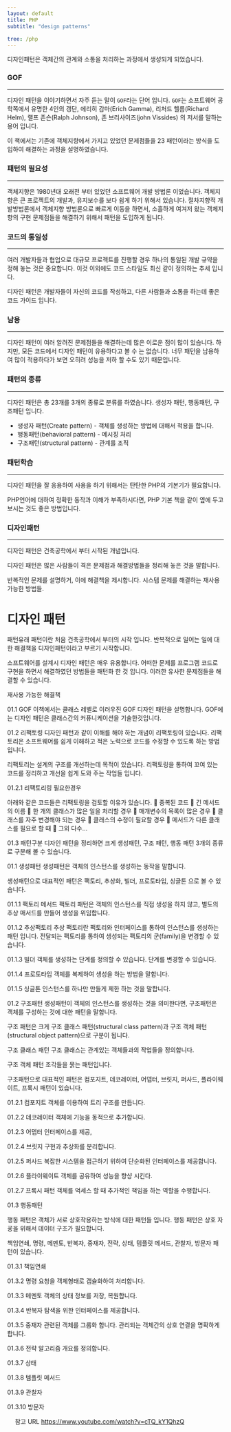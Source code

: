 ```yaml
---
layout: default
title: PHP
subtitle: "design patterns"

tree: /php
---
```



디자인패턴은 객체간의 관계와 소통을 처리하는 과정에서 생성되게 되었습니다.

### GOF
---
디자인 패턴을 이야기하면서 자주 듣는 말이 `GOF`라는 단어 입니다. `GOF`는 소프트웨어 공학쪽에서 유명한 4인의 갱단, 에리히 감마(Erich Gamma), 리처드 헬름(Richard Helm), 랠프 존슨(Ralph Johnson), 존 브리사이즈(john Vissides) 의 저서를 말하는 용어 입니다.

이 책에서는 기존에 객체지향에서 가지고 있었던 문제점들을 23 패턴이라는 방식을 도입하여 해결하는 과정을 설명하였습니다.

### 패턴의 필요성
---
객체지향은 1980년대 오래전 부터 있었던 소프트웨어 개발 방법론 이었습니다. 객체지향은 큰 프로젝트의 개발과, 유지보수를 보다 쉽게 하기 위해서 있습니다. 절차지향적 개발방법론에서 객체지향 방법론으로 빠르게 이동을 하면서, 소흘하게 여겨저 왔는 객체지향의 구현 문제점들을 해결하기 위해서 패턴을 도입하게 됩니다.

### 코드의 통일성
---
여러 개발자들과 협업으로 대규모 프로젝트를 진행할 경우 하나의 통일된 개발 규약을 정해 놓는 것은 중요합니다. 이것 이외에도 코드 스타일도 최신 같이 정의하는 추세 입니다.

디자인 패턴은 개발자들이 자신의 코드를 작성하고, 다른 사람들과 소통을 하는데 좋은 코드 가이드 입니다.


### 남용
---
디자인 패턴이 여러 알려진 문제점들을 해결하는데 많은 이로운 점이 많이 있습니다. 
하지만, 모든 코드에서 디자인 패턴이 유용하다고 볼 수 는 없습니다. 너무 패턴을 남용하여 많이 적용하다가 보면 오히려 성능을 저하 할 수도 있기 때문입니다.


### 패턴의 종류
---
디자인 패턴은 총 23개를 3개의 종류로 분류를 하였습니다. 생성자 패턴, 행동패턴, 구조패턴 입니다.

* 생성자 패턴(Create pattern) - 객체를 생성하는 방법에 대해서 적용을 합니다.
* 행동패턴(behavioral pattern) - 메시징 처리
* 구조패턴(structural pattern) - 관계를 조직



### 패턴학습
---
디자인 패턴을 잘 응용하여 사용을 하기 위해서는 탄탄한 PHP의 기본기가 필요합니다.

PHP언어에 대하여 정확한 동작과 이해가 부족하시다면, PHP 기본 책을 같이 옆에 두고 보시는 것도 좋은 방법입니다.


### 디자인패턴
---
디자인 패턴은 건축공학에서 부터 시작된 개념입니다.

디자인 패턴은 많은 사람들이 격은 문제점과 해결방법들을 정리해 놓은 것을 말합니다.

반복적인 문제를 설명하거, 이에 해결책을 제시합니다.
시스템 문제를 해결하는 재사용 가능한 방법들.

디자인 패턴
====================

패턴유래
패턴이란 처음 건축공학에서 부터의 시작 입니다.
반복적으로 일어는 일에 대한 해결책을 디자인패턴이라고 부르기 시작합니다.

소프트웨어를 설계시 디자인 패턴은 매우 유용합니다. 어떠한 문제를 프로그램 코드로 구현을 하면서 해결하였던 방법들을 패턴화 한 것 입니다. 이러한 유사한 문제점들을 해결할 수 있습니다.

재사용 가능한 해결책


01.1 GOF
이책에서는 클래스 레벨로 이러우진  GOF 디자인 패턴을 설명합니다.
GOF에는 디자인 패턴은 클래스간의 커퓨니케이션을 기술한것입니다.


01.2 리팩토링
디자인 패턴과 같이 이해를 해야 하는 개념이 리팩토링이 있습니다. 리팩토리은 소프트웨어를 쉽게 이해하고 적은 노력으로 코드를 수정할 수 있도록 하는 방법입니다.

리팩토리는 설계의 구조를 개선하는데 목적이 있습니다. 리팩토링을 통하여 꼬여 있는 코드를 정리하고 개선을 쉽게 도와 주는 작업들 입니다.

01.2.1 리팩토리링 필요한경우

아래와 같은 코드들은 리팩토링을 검토할 이유가 있습니다.
	중복된 코드
	긴 메서드의 이름
	한 개의 클래스가 많은 일을 처리할 경우
	매개변수의 목록이 많은 경우
	클래스를 자주 변경해야 되는 경우
	클래스의 수정이 필요할 경우
	메서드가 다른 클래스를 필요로 할 때
	그외 다수…



01.3 패턴구분
디자인 패턴을 정리하면 크게 생성패턴, 구조 패턴, 행동 패턴 3개의 종류로 구분해 볼 수 있습니다.

01.1 생성패턴
생성패턴은 객체의 인스턴스를 생성하는 동작을 말합니다.

생성패턴으로 대표적인 패턴은 팩토리, 추상화, 빌더, 프로토타입, 싱글톤 으로 볼 수 있습니다.

01.1.1 팩토리 메서드
팩토리 패턴은 객체의 인스턴스를 직접 생성을 하지 않고, 별도의 추상 매서드를 만들어 생성을 위임합니다.

01.1.2 추상팩토리
추상 팩토리란 팩토리와 인터페이스를 통하여 인스턴스를 생성하는 패턴 입니다. 전달되는 팩토리를 통하여 생성되는 팩토리의 군(family)을 변경할 수 있습니다.

01.1.3 빌더
객체를 생성하는 단계를 정의할 수 있습니다. 단계를 변경할 수 있습니다.

01.1.4 프로토타입
객체를 복제하여 생성을 하는 방법을 말합니다.

01.1.5 싱글톤
인스턴스를 하나만 만들게 제한 하는 것을 말합니다.


01.2 구조패턴
생성패턴이 객체의 인스턴스를 생성하는 것을 의미한다면, 구조패턴은 객체를 구성하는 것에 대한 패턴을 말합니다.

구조 패턴은 크게 구조 클래스 패턴(structural class pattern)과 구조 객체 패턴(structural object pattern)으로 구분이 됩니다.

구조 클래스 패턴
구조 클래스는 관계있는 객체들과의 작업들을 정의합니다.

구조 객체 패턴
조각들을 묽는 패턴입니다.

구조패턴으로 대표적인 패턴은 컴포지트, 데코레이터, 어뎁터, 브릿지, 퍼사드, 플라이웨이트, 프록시 패턴이 있습니다.

01.2.1 컴포지트
객체를 이용하여 트리 구조를 만듭니다.

01.2.2 데코레이터
객체에 기능을 동적으로 추가합니다.

01.2.3 어뎁터
인터페이스를 제공, 

01.2.4 브릿지
구현과 추상화를 분리합니다.   

01.2.5 퍼사드
복잡한 시스템을 접근하기 위하여 단순화된 인터페이스를 제공합니다.

01.2.6 플라이웨이트
객체를 공유하여 성능을 향샹 시킨다.

01.2.7 프록시 패턴
객체를 억세스 할 때 추가적인 책임을 하는 역할을 수행합니다.






01.3 행동패턴

행동 패턴은 객체가 서로 상호작용하는 방식에 대한 패턴들 입니다.
행동 패턴은 상호 자굥을 위해서 데이터 구조가 필요합니다.

책임연쇄, 명령, 메멘토, 반복자, 중재자, 전략, 상태, 템플릿 메서드, 관찰자, 방문자 패턴이 있습니다.

01.3.1 책임연쇄


01.3.2 명령
요청을 객체형태로 갭슐화하여 처리합니다.

01.3.3 메멘토
객체의 상태 정보를 저장, 복원합니다.

01.3.4 반복자
탐색을 위한 인터페이스를 제공합니다.

01.3.5 중재자
관련된 객체를 그룹화 합니다. 관리되는 객체간의 상호 연결을 명확하게 합니다.

01.3.6 전략
알고리즘 개요를 정의합니다.

01.3.7 상태


01.3.8 템플릿 메서드


01.3.9 관찰자


01.3.10 방문자




 
참고 URL
https://www.youtube.com/watch?v=cTQ_kY1QhzQ





